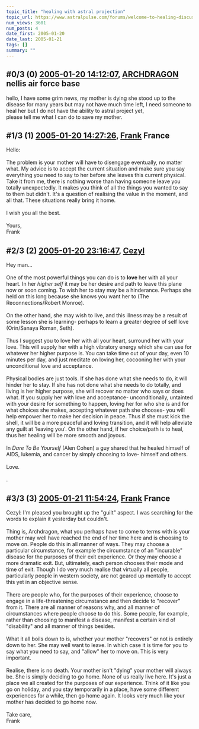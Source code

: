 ```yaml
---
topic_title: "healing with astral projection"
topic_url: https://www.astralpulse.com/forums/welcome-to-healing-discussions!/healing-with-astral-projection
num_views: 3601
num_posts: 4
date_first: 2005-01-20
date_last: 2005-01-21
tags: []
summary: ""
---
```


## \#0/3 (0) [2005-01-20 14:12:07](https://www.astralpulse.com/forums/index.php?msg=143937), [ARCHDRAGON](https://www.astralpulse.com/forums/profile/?u=8060) nellis air force base ##
<section>
hello, I have some grim news, my mother is dying she stood up to the disease for many years but may not have much time left, I need someone to heal her but I do not have the ability to astral project yet,
<br>
please tell me what I can do to save my mother.
</section>

## \#1/3 (1) [2005-01-20 14:27:26](https://www.astralpulse.com/forums/index.php?msg=143945), [Frank](https://www.astralpulse.com/forums/profile/?u=359) France ##
<section>
Hello:
<br>
<br>
The problem is your mother will have to disengage eventually, no matter what. My advice is to accept the current situation and make sure you say everything you need to say to her before she leaves this current physical. Take it from me, there is nothing worse than having someone leave you totally unexpectedly. It makes you think of all the things you wanted to say to them but didn't. It's a question of realising the value in the moment, and all that. These situations really bring it home.
<br>
<br>
I wish you all the best.
<br>
<br>
Yours,
<br>
Frank
</section>

## \#2/3 (2) [2005-01-20 23:16:47](https://www.astralpulse.com/forums/index.php?msg=144051), [Cezyl](https://www.astralpulse.com/forums/profile/?u=3699)  ##
<section>
Hey man...
<br>
<br>
One of the most powerful things you can do is to
<b>
 love
</b>
her with all your heart. In her
<i>
 higher self
</i>
it may be her desire and path to leave this plane now or soon coming. To wish her to stay may be a hinderance. Perhaps she held on this long because she knows you want her to (The Reconnections/Robert Monroe).
<br>
<br>
On the other hand, she may wish to live, and this illness may be a result of some lesson she is learning- perhaps to learn a greater degree of self love (Orin/Sanaya Roman, Seth).
<br>
<br>
Thus I suggest you to love her with all your heart, surround her with your love. This will supply her with a high vibratory energy which she can use for whatever her higher purpose is. You can take time out of your day, even 10 minutes per day, and just meditate on loving her, cocooning her with your unconditional love and acceptance.
<br>
<br>
Physical bodies are just tools. If she has done what she needs to do, it will hinder her to stay. If she has not done what she needs to do totally, and living is her higher purpose, she will recover no matter who says or does what. If you supply her with love and acceptance- unconditionally, untainted with your desire for something to happen, loving her for who she is and for what choices she makes, accepting whatever path she chooses- you will help empower her to make her decision in peace. Thus if she must kick the shell, it will be a more peaceful and loving transition, and it will help alleviate any guilt at 'leaving you'. On the other hand, if her choice/path is to heal, thus her healing will be more smooth and joyous.
<br>
<br>
In
<i>
 Dare To Be Yourself
</i>
(Alen Cohen) a guy shared that he healed himself of AIDS, lukemia, and cancer by simply choosing to love- himself and others.
<br>
<br>
Love.
<br>
<br>
.
</section>

## \#3/3 (3) [2005-01-21 11:54:24](https://www.astralpulse.com/forums/index.php?msg=144170), [Frank](https://www.astralpulse.com/forums/profile/?u=359) France ##
<section>
Cezyl: I'm pleased you brought up the "guilt" aspect. I was searching for the words to explain it yesterday but couldn't.
<br>
<br>
Thing is, Archdragon, what you perhaps have to come to terms with is your mother may well have reached the end of her time here and is choosing to move on. People do this in all manner of ways. They may choose a particular circumstance, for example the circumstance of an "incurable" disease for the purposes of their exit experience. Or they may choose a more dramatic exit. But, ultimately, each person chooses their mode and time of exit. Though I do very much realise that virtually all people, particularly people in western society, are not geared up mentally to accept this yet in an objective sense.
<br>
<br>
There are people who, for the purposes of their experience, choose to engage in a life-threatening circumstance and then decide to "recover" from it. There are all manner of reasons why, and all manner of circumstances where people choose to do this. Some people, for example, rather than choosing to manifest a disease, manifest a certain kind of "disability" and all manner of things besides.
<br>
<br>
What it all boils down to is, whether your mother "recovers" or not is entirely down to her. She may well want to leave. In which case it is time for you to say what you need to say, and "allow" her to move on. This is very important.
<br>
<br>
Realise, there is no death. Your mother isn't "dying" your mother will always be. She is simply deciding to go home. None of us really live here. It's just a place we all created for the purposes of our experience. Think of it like you go on holiday, and you stay temporarily in a place, have some different experiences for a while, then go home again. It looks very much like your mother has decided to go home now.
<br>
<br>
Take care,
<br>
Frank
</section>